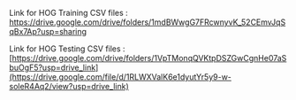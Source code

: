 Link for HOG Training CSV files : https://drive.google.com/drive/folders/1mdBWwgG7FRcwnyvK_52CEmvJqSqBx7Ap?usp=sharing 

Link for HOG Testing CSV files :[https://drive.google.com/drive/folders/1VpTMonqQVKtpDSZGwCgnHe07aSbuOgF5?usp=drive_link](https://drive.google.com/file/d/1RLWXValK6e1dyutYr5y9-w-soleR4Aq2/view?usp=drive_link)
